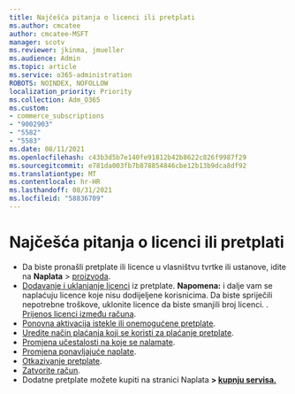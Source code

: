 ```yaml
---
title: Najčešća pitanja o licenci ili pretplati
ms.author: cmcatee
author: cmcatee-MSFT
manager: scotv
ms.reviewer: jkinma, jmueller
ms.audience: Admin
ms.topic: article
ms.service: o365-administration
ROBOTS: NOINDEX, NOFOLLOW
localization_priority: Priority
ms.collection: Adm_O365
ms.custom:
- commerce_subscriptions
- "9002903"
- "5582"
- "5583"
ms.date: 08/11/2021
ms.openlocfilehash: c43b3d5b7e140fe91812b42b8622c826f9987f29
ms.sourcegitcommit: e781da003fb7b878854846cbe12b13b9dca8df92
ms.translationtype: MT
ms.contentlocale: hr-HR
ms.lasthandoff: 08/31/2021
ms.locfileid: "58836709"
---
```

# <a name="license-or-subscription-faq"></a>Najčešća pitanja o licenci ili pretplati

- Da biste pronašli pretplate ili licence u vlasništvu tvrtke ili ustanove, idite na **Naplata**  >  [proizvoda](https://go.microsoft.com/fwlink/p/?linkid=842054).
- [Dodavanje i uklanjanje licenci](https://docs.microsoft.com/alchemyinsights/how-to-add-or-reduce-licenses) iz pretplate.
    **Napomena:** i dalje vam se naplaćuju licence koje nisu dodijeljene korisnicima. Da biste spriječili nepotrebne troškove, uklonite licence da biste smanjili broj licenci.
. [Prijenos licenci između računa](https://docs.microsoft.com/alchemyinsights/transfer-licenses-between-tenants).
- [Ponovna aktivacija istekle ili onemogućene pretplate](https://go.microsoft.com/fwlink/p/?linkid=2117519).
- [Uredite način plaćanja koji se koristi za plaćanje pretplate](https://go.microsoft.com/fwlink/p/?linkid=2117167).
- [Promjena učestalosti na koje se nalamate](https://go.microsoft.com/fwlink/p/?linkid=2119112).
- [Promjena ponavljajuće naplate](https://go.microsoft.com/fwlink/p/?linkid=2119216).
- [Otkazivanje pretplate](https://go.microsoft.com/fwlink/p/?linkid=2119113).
- [Zatvorite račun](https://docs.microsoft.com/alchemyinsights/how-to-close-your-account).
- Dodatne pretplate možete kupiti na stranici Naplata **> [kupnju servisa.](https://go.microsoft.com/fwlink/p/?linkid=868433)**